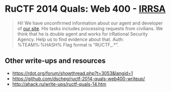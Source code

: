 # RuCTF 2014 Quals: Web 400 - [IRRSA](https://github.com/HackerDom/ructf-2014-quals/tree/master/tasks/irrsa)

> Hi! We have unconfirmed information about our agent and developer of [our site](http://irrsa.quals.ructf.org/). His tasks includes processing requests from civilians. We think that he is double agent and works for irRational Security Agency. Help us to find evidence about that.
> Auth: %TEAM%:%HASH%
> Flag format is "RUCTF\_.\*".

## Other write-ups and resources

* <https://rdot.org/forum/showthread.php?t=3053&langid=1>
* <https://github.com/dscheg/ructf-2014-quals-web400-writeup/>
* <http://ahack.ru/write-ups/ructf-quals-14.htm>

